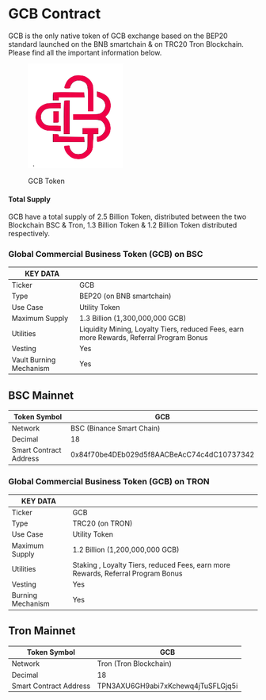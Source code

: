 # GCB Contract

GCB is the only native token of GCB exchange based on the BEP20 standard launched on the BNB smartchain & on TRC20 Tron Blockchain. Please find all the important information below.

<figure><img src="../.gitbook/assets/image (2) (1).png" alt=""><figcaption><p>GCB Token</p></figcaption></figure>

#### Total Supply

GCB have a total supply of 2.5 Billion Token, distributed between the two Blockchain BSC & Tron, 1.3 Billion Token & 1.2 Billion Token distributed respectively. &#x20;

### Global Commercial Business Token (GCB) on BSC

| KEY DATA                 |                                                                                           |
| ------------------------ | ----------------------------------------------------------------------------------------- |
| Ticker                   | GCB                                                                                       |
| Type                     | BEP20 (on BNB smartchain)                                                                 |
| Use Case                 | Utility Token                                                                             |
| Maximum Supply           | 1.3 Billion (1,300,000,000 GCB)                                                           |
| Utilities                | Liquidity Mining, Loyalty Tiers, reduced Fees, earn more Rewards,  Referral Program Bonus |
| Vesting                  | Yes                                                                                       |
| Vault Burning Mechanism  | Yes                                                                                       |

## BSC Mainnet&#x20;

| Token Symbol           | GCB                                        |
| ---------------------- | ------------------------------------------ |
| Network                | BSC (Binance Smart Chain)                  |
| Decimal                | 18                                         |
| Smart Contract Address | 0x84f70be4DEb029d5f8AACBeAcC74c4dC10737342 |

### Global Commercial Business Token (GCB) on TRON

| KEY DATA           |                                                                                  |
| ------------------ | -------------------------------------------------------------------------------- |
| Ticker             | GCB                                                                              |
| Type               | TRC20 (on TRON)                                                                  |
| Use Case           | Utility Token                                                                    |
| Maximum Supply     | 1.2 Billion (1,200,000,000 GCB)                                                  |
| Utilities          | Staking , Loyalty Tiers, reduced Fees, earn more Rewards, Referral Program Bonus |
| Vesting            | Yes                                                                              |
| Burning Mechanism  | Yes                                                                              |

## Tron Mainnet&#x20;

| Token Symbol           | GCB                                |
| ---------------------- | ---------------------------------- |
| Network                | Tron (Tron Blockchain)             |
| Decimal                | 18                                 |
| Smart Contract Address | TPN3AXU6GH9abi7xKchewq4jTuSFLGjq5i |

